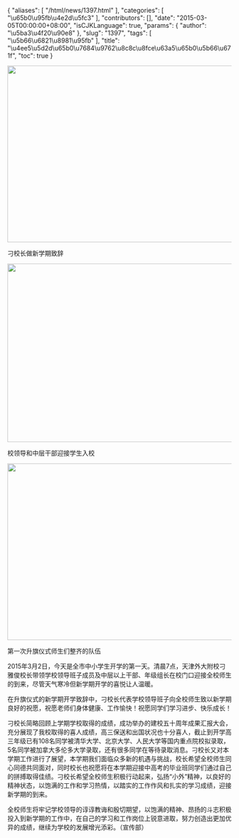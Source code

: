 {
    "aliases": [
        "/html/news/1397.html"
    ],
    "categories": [
        "\u65b0\u95fb\u4e2d\u5fc3"
    ],
    "contributors": [],
    "date": "2015-03-05T00:00:00+08:00",
    "isCJKLanguage": true,
    "params": {
        "author": "\u5ba3\u4f20\u90e8"
    },
    "slug": "1397",
    "tags": [
        "\u5b66\u6821\u8981\u95fb"
    ],
    "title": "\u4ee5\u5d2d\u65b0\u7684\u9762\u8c8c\u8fce\u63a5\u65b0\u5b66\u671f",
    "toc": true
}


<img
    src="https://cdn.tfls.online/mirror/full/10e3b8ef39a8041ec7fb35451aff95aa7779e111.jpg"
    style="display:block;margin-left:auto;margin-right:auto;"
    decoding="async"
    fetchpriority="auto"
    loading="lazy"
    height="397"
    width="600"
/>




刁校长做新学期致辞





<img
    src="https://cdn.tfls.online/mirror/full/423d6adaaf2314377d7ff9fbdeda24e3d20fb7a7.jpg"
    style="display:block;margin-left:auto;margin-right:auto;"
    decoding="async"
    fetchpriority="auto"
    loading="lazy"
    height="401"
    width="600"
/>




校领导和中层干部迎接学生入校





<img
    src="https://cdn.tfls.online/mirror/full/2a3a01be996623eb88862515ab7661a13e743df7.jpg"
    style="display:block;margin-left:auto;margin-right:auto;"
    decoding="async"
    fetchpriority="auto"
    loading="lazy"
    height="397"
    width="600"
/>




第一次升旗仪式师生们整齐的队伍




  





2015年3月2日，今天是全市中小学生开学的第一天。清晨7点，天津外大附校刁雅俊校长带领学校领导班子成员及中层以上干部、年级组长在校门口迎接全校师生的到来，尽管天气寒冷但新学期开学的喜悦让人温暖。




在升旗仪式的新学期开学致辞中，刁校长代表学校领导班子向全校师生致以新学期良好的祝愿，祝愿老师们身体健康、工作愉快！祝愿同学们学习进步、快乐成长！




刁校长简略回顾上学期学校取得的成绩，成功举办的建校五十周年成果汇报大会，充分展现了我校取得的喜人成绩，高三保送和出国状况也十分喜人，截止到开学高三年级已有108名同学被清华大学、北京大学、人民大学等国内重点院校拟录取，5名同学被加拿大多伦多大学录取，还有很多同学在等待录取消息。刁校长又对本学期工作进行了展望，本学期我们面临众多新的机遇与挑战，校长希望全校师生同心同德共同面对，同时校长也祝愿将在本学期迎接中高考的毕业班同学们通过自己的拼搏取得佳绩。刁校长希望全校师生积极行动起来，弘扬“小外”精神，以良好的精神状态，以饱满的工作和学习热情，以踏实的工作作风和扎实的学习成绩，迎接新学期的到来。




全校师生将牢记学校领导的谆谆教诲和殷切期望，以饱满的精神、昂扬的斗志积极投入到新学期的工作中，在自己的学习和工作岗位上锐意进取，努力创造出更加优异的成绩，继续为学校的发展增光添彩。（宣传部）




  





  



